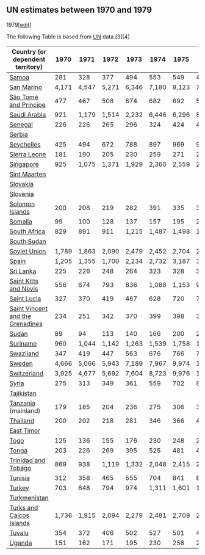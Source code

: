 ## UN estimates between 1970 and 1979
1979[[edit](/w/index.php?title=List_of_countries_by_past_and_projected_GDP_\(nominal\)_per_capita&action=edit&section=7
"Edit section: UN estimates between 1970 and 1979")]

The following Table is based from [UN](/wiki/UN "UN") data.[3][4]

Country (or dependent territory) | 1970 | 1971 | 1972 | 1973 | 1974 | 1975 | 1976 | 1977 | 1978 | 1979   
---|---|---|---|---|---|---|---|---|---|---  
[Samoa](/wiki/Economy_of_Samoa "Economy of Samoa") | 281 | 328 | 377 | 494 | 553 | 549 | 496 | 570 | 624 | 705   
[San Marino](/wiki/Economy_of_San_Marino "Economy of San Marino") | 4,171 | 4,547 | 5,271 | 6,346 | 7,180 | 8,123 | 7,917 | 8,931 | 10,732 | 13,179   
[São Tomé and Príncipe](/wiki/Economy_of_S%C3%A3o_Tom%C3%A9_and_Pr%C3%ADncipe "Economy of São Tomé and Príncipe") | 477 | 467 | 508 | 674 | 682 | 692 | 583 | 535 | 581 | 675   
[Saudi Arabia](/wiki/Economy_of_Saudi_Arabia "Economy of Saudi Arabia") | 921 | 1,179 | 1,514 | 2,232 | 6,446 | 6,296 | 8,158 | 8,943 | 9,136 | 11,998   
[Senegal](/wiki/Economy_of_Senegal "Economy of Senegal") | 226 | 226 | 265 | 296 | 324 | 424 | 419 | 418 | 454 | 553   
[Serbia](/wiki/Economy_of_Serbia "Economy of Serbia") |  |  |  |  |  |  |  |  |  |   
[Seychelles](/wiki/Economy_of_Seychelles "Economy of Seychelles") | 425 | 494 | 672 | 788 | 897 | 969 | 975 | 1,247 | 1,619 | 2,361   
[Sierra Leone](/wiki/Economy_of_Sierra_Leone "Economy of Sierra Leone") | 181 | 190 | 205 | 230 | 259 | 271 | 247 | 275 | 348 | 392   
[Singapore](/wiki/Economy_of_Singapore "Economy of Singapore") | 925 | 1,075 | 1,371 | 1,929 | 2,360 | 2,559 | 2,649 | 2,892 | 3,439 | 4,092   
[Sint Maarten](/wiki/Economy_of_Sint_Maarten "Economy of Sint Maarten") |  |  |  |  |  |  |  |  |  |   
[Slovakia](/wiki/Economy_of_Slovakia "Economy of Slovakia") |  |  |  |  |  |  |  |  |  |   
[Slovenia](/wiki/Economy_of_Slovenia "Economy of Slovenia") |  |  |  |  |  |  |  |  |  |   
[Solomon Islands](/wiki/Economy_of_Solomon_Islands "Economy of Solomon Islands") | 200 | 208 | 219 | 282 | 391 | 335 | 359 | 392 | 456 | 584   
[Somalia](/wiki/Economy_of_Somalia "Economy of Somalia") | 99 | 100 | 128 | 137 | 157 | 195 | 205 | 94 | 95 | 90   
[South Africa](/wiki/Economy_of_South_Africa "Economy of South Africa") | 829 | 891 | 911 | 1,215 | 1,487 | 1,498 | 1,402 | 1,520 | 1,706 | 2,055   
[South Sudan](/wiki/Economy_of_South_Sudan "Economy of South Sudan") |  |  |  |  |  |  |  |  |  |   
[Soviet Union](/wiki/Economy_of_Soviet_Union "Economy of Soviet Union") | 1,789 | 1,863 | 2,090 | 2,479 | 2,452 | 2,704 | 2,691 | 2,861 | 3,228 | 3,435   
[Spain](/wiki/Economy_of_Spain "Economy of Spain") | 1,205 | 1,355 | 1,700 | 2,234 | 2,732 | 3,187 | 3,256 | 3,600 | 4,322 | 5,722   
[Sri Lanka](/wiki/Economy_of_Sri_Lanka "Economy of Sri Lanka") | 225 | 226 | 248 | 264 | 323 | 328 | 306 | 340 | 229 | 275   
[Saint Kitts and Nevis](/wiki/Economy_of_Saint_Kitts_and_Nevis "Economy of Saint Kitts and Nevis") | 556 | 674 | 793 | 836 | 1,088 | 1,153 | 978 | 1,017 | 1,123 | 1,342   
[Saint Lucia](/wiki/Economy_of_Saint_Lucia "Economy of Saint Lucia") | 327 | 370 | 419 | 467 | 628 | 720 | 730 | 805 | 928 | 1,109   
[Saint Vincent and the Grenadines](/wiki/Economy_of_Saint_Vincent_and_the_Grenadines "Economy of Saint Vincent and the Grenadines") | 234 | 251 | 342 | 370 | 399 | 398 | 383 | 435 | 545 | 627   
[Sudan](/wiki/Economy_of_Sudan "Economy of Sudan") | 89 | 94 | 113 | 140 | 166 | 200 | 242 | 275 | 286 | 305   
[Suriname](/wiki/Economy_of_Suriname "Economy of Suriname") | 960 | 1,044 | 1,142 | 1,263 | 1,539 | 1,758 | 1,918 | 2,434 | 2,788 | 2,961   
[Swaziland](/wiki/Economy_of_Eswatini "Economy of Eswatini") | 347 | 419 | 447 | 563 | 676 | 766 | 760 | 819 | 889 | 1,022   
[Sweden](/wiki/Economy_of_Sweden "Economy of Sweden") | 4,666 | 5,066 | 5,943 | 7,189 | 7,967 | 9,974 | 10,720 | 11,295 | 12,447 | 14,665   
[Switzerland](/wiki/Economy_of_Switzerland "Economy of Switzerland") | 3,925 | 4,677 | 5,692 | 7,604 | 8,723 | 9,976 | 10,436 | 11,171 | 15,671 | 17,658   
[Syria](/wiki/Economy_of_Syria "Economy of Syria") | 275 | 313 | 349 | 361 | 559 | 702 | 817 | 864 | 1,002 | 1,165   
[Tajikistan](/wiki/Economy_of_Tajikistan "Economy of Tajikistan") |  |  |  |  |  |  |  |  |  |   
[Tanzania](/wiki/Economy_of_Tanzania "Economy of Tanzania") (mainland) | 179 | 185 | 204 | 236 | 275 | 306 | 321 | 372 | 432 | 443   
[Thailand](/wiki/Economy_of_Thailand "Economy of Thailand") | 200 | 202 | 218 | 281 | 346 | 366 | 407 | 463 | 550 | 614   
[East Timor](/wiki/Economy_of_East_Timor "Economy of East Timor") |  |  |  |  |  |  |  |  |  |   
[Togo](/wiki/Economy_of_Togo "Economy of Togo") | 125 | 136 | 155 | 176 | 230 | 248 | 231 | 273 | 330 | 385   
[Tonga](/wiki/Economy_of_Tonga "Economy of Tonga") | 203 | 226 | 269 | 395 | 525 | 481 | 441 | 495 | 596 | 633   
[Trinidad and Tobago](/wiki/Economy_of_Trinidad_and_Tobago "Economy of Trinidad and Tobago") | 869 | 938 | 1,119 | 1,332 | 2,048 | 2,415 | 2,438 | 3,019 | 3,380 | 4,305   
[Tunisia](/wiki/Economy_of_Tunisia "Economy of Tunisia") | 312 | 358 | 465 | 555 | 704 | 841 | 856 | 948 | 1,082 | 1,272   
[Turkey](/wiki/Economy_of_Turkey "Economy of Turkey") | 703 | 648 | 794 | 974 | 1,311 | 1,601 | 1,790 | 1,995 | 2,154 | 2,874   
[Turkmenistan](/wiki/Economy_of_Turkmenistan "Economy of Turkmenistan") |  |  |  |  |  |  |  |  |  |   
[Turks and Caicos Islands](/w/index.php?title=Economy_of_Turks_and_Caicos_Islands&action=edit&redlink=1 "Economy of Turks and Caicos Islands \(page does not exist\)") | 1,736 | 1,915 | 2,094 | 2,279 | 2,481 | 2,709 | 2,972 | 3,268 | 3,592 | 3,933   
[Tuvalu](/wiki/Economy_of_Tuvalu "Economy of Tuvalu") | 354 | 372 | 406 | 502 | 527 | 501 | 490 | 454 | 489 | 502   
[Uganda](/wiki/Economy_of_Uganda "Economy of Uganda") | 151 | 162 | 171 | 195 | 230 | 258 | 264 | 276 | 275 | 253